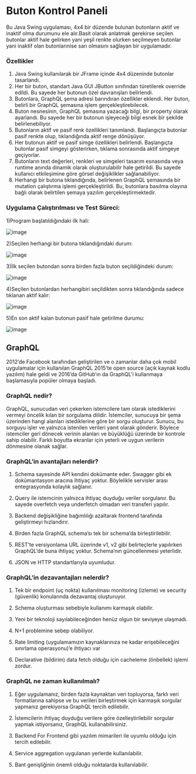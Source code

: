 # Buton Kontrol Paneli

Bu Java Swing uygulaması, 4x4 bir düzende bulunan butonların aktif ve inaktif olma durumunu ele alır.Basit olarak anlatmak gerekirse seçilen butonlar aktif hale gelirken yani yeşil renkte olurken seçilmeyen butonlar yani inaktif olan butonlarınise sarı olmasını sağlayan bir uygulamadır.

### Özellikler
1. Java Swing kullanılarak bir JFrame içinde 4x4 düzeninde butonlar tasarlandı.
1. Her bir buton, standart Java GUI JButton sınıfından türetilerek override edildi. Bu sayede her butonun özel davranışları belirlendi.
1. Butonlara, GraphQL şema adresi barındıran özellikler eklendi. Her buton, belirli bir GraphQL şemasına işlem gerçekleştirebilecek.
1. Buton nesnesinin, GraphQL şemasına yazacağı bilgi, bir property olarak ayarlandı. Bu sayede her bir butonun işleyeceği bilgi esnek bir şekilde belirlenebiliyor.
1. Butonların aktif ve pasif renk özellikleri tanımlandı. Başlangıçta butonlar pasif renkte olup, tıklandığında aktif renge dönüşüyor.
1. Her butonun aktif ve pasif simge özellikleri belirlendi. Başlangıçta butonlar pasif simgeyi gösterirken, tıklama sonrasında aktif simgeye geçiyorlar.
1. Butonların text değerleri, renkleri ve simgeleri tasarım esnasında veya runtime anında dinamik olarak oluşturulabilir hale getirildi. Bu sayede kullanıcı etkileşimine göre görsel değişiklikler sağlanabiliyor.
1. Herhangi bir butona tıklandığında, belirlenen GraphQL şemasında bir mutation çalıştırma işlemi gerçekleştirildi. Bu, butonlara basılma olayına bağlı olarak belirtilen şemaya yazılım gerçekleştirmektedir.
### Uygulama Çalıştırılması ve Test Süreci: 
1)Program başlatıldığındaki ilk hali:

![image](https://github.com/BatuhanSeyrek/Coklu_Buton_Java_NesneYonelim/assets/115466293/65c06315-560c-401e-8a2f-63a74696d42b)


2)Seçilen herhangi bir butona tıklandığındaki durum:

![image](https://github.com/BatuhanSeyrek/Coklu_Buton_Java_NesneYonelim/assets/115466293/312195e2-5a56-432e-83e6-d05399e09096)


3)İlk seçilen butondan sonra birden fazla buton seçildiğindeki durum:

![image](https://github.com/BatuhanSeyrek/Coklu_Buton_Java_NesneYonelim/assets/115466293/89cc6d47-13ae-4636-9b17-98b0c16db978)


4)Seçilen butonlardan herhangibiri seçildikten sonra tıklandığında sadece tıklanan aktif kalır:

![image](https://github.com/BatuhanSeyrek/Coklu_Buton_Java_NesneYonelim/assets/115466293/3e6ee7a2-277b-41a9-9926-a2aaaa00e425)


5)En son aktif kalan butonun pasif hale getirilme durumu:

![image](https://github.com/BatuhanSeyrek/Coklu_Buton_Java_NesneYonelim/assets/115466293/65c06315-560c-401e-8a2f-63a74696d42b)


## GraphQL
2012’de Facebook tarafından geliştirilen ve o zamanlar daha çok mobil uygulamalar için kullanılan GraphQL 2015’te open source (açık kaynak kodlu yazılım) hale geldi ve 2016’da GitHub’ın da GraphQL’i kullanmaya başlamasıyla popüler olmaya başladı. 
### GraphQL nedir? 
GraphQL, sunucudan veri çekerken istemcilere tam olarak istediklerini vermeyi öncelik kılan bir sorgulama dilidir. İstemciler, sunucuya bir şema üzerinden hangi alanları istediklerine göre bir sorgu oluşturur. Sunucu, bu sorguyu işler ve yalnızca istenilen verileri yanıt olarak gönderir. Böylece istemciler geri dönecek verinin alanları ve büyüklüğü üzerinde bir kontrole sahip olabilir. Farklı boyutta ekranlar için yeterli ve uygun verilerin dönmesine olanak sağlar. 
### GraphQL’in avantajları nelerdir? 
1. Schema sayesinde API kendini dokümante eder. Swagger gibi ek dokümantasyon aracına ihtiyaç yoktur. Böylelikle servisler arası entegrasyonda kolaylık sağlanır. 

1. Query ile istemcinin yalnızca ihtiyaç duyduğu veriler sorgulanır. Bu sayede overfetch veya underfetch olmadan veri transferi yapılır. 

1. Backend değişikliğine bağımlılığı azaltarak frontend tarafında geliştirmeyi hızlandırır. 

1. Birden fazla GraphQL schema’sı tek bir schema’da birleştirilebilir. 

1. REST’te versiyonlama URL üzerinde v1, v2 gibi belirteçlerle yapılırken GraphQL’de buna ihtiyaç yoktur. Schema’nın güncellenmesi yeterlidir. 

1. JSON ve HTTP standartlarıyla uyumludur.
### GraphQL’in dezavantajları nelerdir? 
1. Tek bir endpoint (uç nokta) kullanılması monitoring (izleme) ve security (güvenlik) konularında dezavantaj oluşturuyor. 

1. Schema oluşturması sebebiyle kullanımı karmaşık olabilir. 

1. Yeni bir teknoloji sayılabileceğinden henüz olgun bir seviyeye ulaşmadı. 

1. N+1 problemine sebep olabiliyor. 

1. Rate limiting (uygulamamızın kaynaklarınıza ne kadar erişebileceğini sınırlama operasyonu)’e ihtiyacı var 

1. Declarative (bildirim) data fetch olduğu için cacheleme (önbellek) işlemi zordur.
### GraphQL ne zaman kullanılmalı? 
1. Eğer uygulamanız, birden fazla kaynaktan veri topluyorsa, farklı veri formatlarına sahipse ve bu verileri birleştirmek için karmaşık sorgular yapmanız gerekiyorsa GraphQL tercih edilebilir. 

1. İstemcilerin ihtiyaç duyduğu verilere göre özelleştirilebilir sorgular yapmak istiyorsanız, GraphQL kullanabilirsiniz. 

1. Backend For Frontend gibi yazılım mimarileri ile uyumlu olduğu için tercih edilebilir. 

1. Service aggregation uygulanan yerlerde kullanılabilir. 

1. Bant genişliğinin önemli olduğu noktalarda kullanılabilir.
